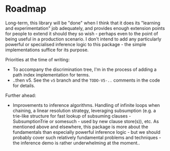 ﻿# Roadmap

Long-term, this library will be "done" when I think that it does its "learning and experimentation" job adequately, and provides enough extension points for people to extend it should they so wish - perhaps even to the point of being useful in a production scenario.
I don't intend to add any particularly powerful or specialised inference logic to this package - the simple implementations suffice for its purpose.

Priorities at the time of writing:

* To accompany the discrimination tree, I'm in the process of adding a path index implementation for terms.
* ..then v5. See the `v5` branch and the `TODO-V5-..` comments in the code for details.

Further ahead:

* Improvements to inference algorithms. 
Handling of infinite loops when chaining, a linear resolution strategy, leveraging subsumption (e.g. a trie-like structure for fast lookup of subsuming clauses - SubsumptionTrie or somesuch - used by new clause store(s)), etc.
As mentioned above and elsewhere, this package is more about the fundamentals than especially powerful inference logic - but we should probably cover such relatively fundamental problems and techniques - the inference demo is rather underwhelming at the moment..
